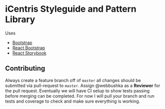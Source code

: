 # iCentris Styleguide and Pattern Library

Uses
* [Bootstrap](https://getbootstrap.com)
* [React Bootstrap](https://react-bootstrap.github.io/)
* [React Storybook](https://getstorybook.io)

## Contributing

Always create a feature branch off of `master` all changes should be submitted via pull-request to `master`. Assign @webbushka as a **Reviewer** for the pull request. Eventually we will have CI setup to show tests passing before merging can be completed. For now I will pull your branch and run tests and coverage to check and make sure everything is working.
